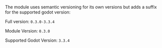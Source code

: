 The module uses semantic versioning for its own versions but adds a suffix for the supported godot version:

Full version: `0.3.0-3.3.4`

Module Version: `0.3.0`

Supported Godot Version: `3.3.4`
